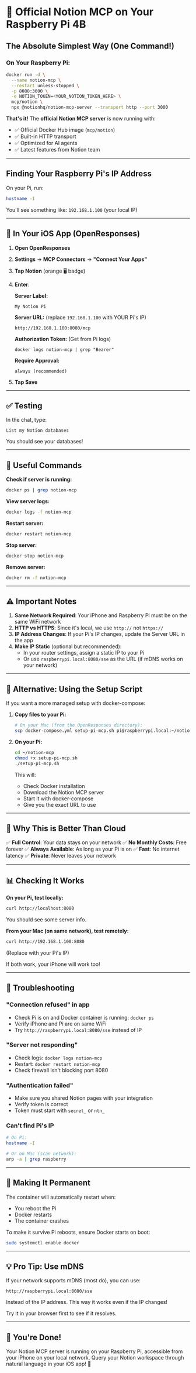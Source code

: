# 🍓 Official Notion MCP on Your Raspberry Pi 4B

## The Absolute Simplest Way (One Command!)

### On Your Raspberry Pi:

```bash
docker run -d \
  --name notion-mcp \
  --restart unless-stopped \
  -p 8080:3000 \
  -e NOTION_TOKEN=<YOUR_NOTION_TOKEN_HERE> \
  mcp/notion \
  npx @notionhq/notion-mcp-server --transport http --port 3000
```

**That's it!** The **official Notion MCP server** is now running with:
- ✅ Official Docker Hub image (`mcp/notion`)
- ✅ Built-in HTTP transport 
- ✅ Optimized for AI agents
- ✅ Latest features from Notion team

---

## Finding Your Raspberry Pi's IP Address

On your Pi, run:
```bash
hostname -I
```

You'll see something like: `192.168.1.100` (your local IP)

---

## 📱 In Your iOS App (OpenResponses)

1. **Open OpenResponses**
2. **Settings** → **MCP Connectors** → **"Connect Your Apps"**
3. **Tap Notion** (orange 🖥️ badge)
4. **Enter**:

   **Server Label:**
   ```
   My Notion Pi
   ```

   **Server URL:** (replace `192.168.1.100` with YOUR Pi's IP)
   ```
   http://192.168.1.100:8080/mcp
   ```

   **Authorization Token:** (Get from Pi logs)
   ```
   docker logs notion-mcp | grep "Bearer"
   ```

   **Require Approval:**
   ```
   always (recommended)
   ```

5. **Tap Save**

---

## ✅ Testing

In the chat, type:
```
List my Notion databases
```

You should see your databases!

---

## 🔧 Useful Commands

**Check if server is running:**
```bash
docker ps | grep notion-mcp
```

**View server logs:**
```bash
docker logs -f notion-mcp
```

**Restart server:**
```bash
docker restart notion-mcp
```

**Stop server:**
```bash
docker stop notion-mcp
```

**Remove server:**
```bash
docker rm -f notion-mcp
```

---

## ⚠️ Important Notes

1. **Same Network Required**: Your iPhone and Raspberry Pi must be on the same WiFi network
2. **HTTP vs HTTPS**: Since it's local, we use `http://` not `https://`
3. **IP Address Changes**: If your Pi's IP changes, update the Server URL in the app
4. **Make IP Static** (optional but recommended):
   - In your router settings, assign a static IP to your Pi
   - Or use `raspberrypi.local:8080/sse` as the URL (if mDNS works on your network)

---

## 🚀 Alternative: Using the Setup Script

If you want a more managed setup with docker-compose:

1. **Copy files to your Pi:**
   ```bash
   # On your Mac (from the OpenResponses directory):
   scp docker-compose.yml setup-pi-mcp.sh pi@raspberrypi.local:~/notion-mcp/
   ```

2. **On your Pi:**
   ```bash
   cd ~/notion-mcp
   chmod +x setup-pi-mcp.sh
   ./setup-pi-mcp.sh
   ```

   This will:
   - Check Docker installation
   - Download the Notion MCP server
   - Start it with docker-compose
   - Give you the exact URL to use

---

## 🎯 Why This is Better Than Cloud

✅ **Full Control**: Your data stays on your network
✅ **No Monthly Costs**: Free forever
✅ **Always Available**: As long as your Pi is on
✅ **Fast**: No internet latency
✅ **Private**: Never leaves your network

---

## 📊 Checking It Works

**On your Pi, test locally:**
```bash
curl http://localhost:8080
```

You should see some server info.

**From your Mac (on same network), test remotely:**
```bash
curl http://192.168.1.100:8080
```
(Replace with your Pi's IP)

If both work, your iPhone will work too!

---

## 🐛 Troubleshooting

### "Connection refused" in app
- Check Pi is on and Docker container is running: `docker ps`
- Verify iPhone and Pi are on same WiFi
- Try `http://raspberrypi.local:8080/sse` instead of IP

### "Server not responding"
- Check logs: `docker logs notion-mcp`
- Restart: `docker restart notion-mcp`
- Check firewall isn't blocking port 8080

### "Authentication failed"
- Make sure you shared Notion pages with your integration
- Verify token is correct
- Token must start with `secret_` or `ntn_`

### Can't find Pi's IP
```bash
# On Pi:
hostname -I

# Or on Mac (scan network):
arp -a | grep raspberry
```

---

## 🔄 Making It Permanent

The container will automatically restart when:
- You reboot the Pi
- Docker restarts
- The container crashes

To make it survive Pi reboots, ensure Docker starts on boot:
```bash
sudo systemctl enable docker
```

---

## 💡 Pro Tip: Use mDNS

If your network supports mDNS (most do), you can use:
```
http://raspberrypi.local:8080/sse
```

Instead of the IP address. This way it works even if the IP changes!

Try it in your browser first to see if it resolves.

---

## 🎉 You're Done!

Your Notion MCP server is running on your Raspberry Pi, accessible from your iPhone on your local network. Query your Notion workspace through natural language in your iOS app! 🚀
